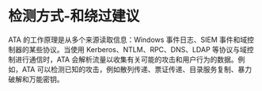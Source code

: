 # 检测方式-和绕过建议

ATA 的工作原理是从多个来源读取信息：Windows 事件日志、SIEM 事件和域控制器的某些协议。当使用 Kerberos、NTLM、RPC、DNS、LDAP 等协议与域控制进行通信时，ATA 会解析流量以收集有关可能的攻击和用户行为的数据。例如，ATA 可以检测已知的攻击，例如散列传递、票证传递、目录服务复制、暴力破解和万能密钥。

